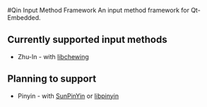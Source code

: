 #Qin Input Method Framework
An input method framework for Qt-Embedded.

## Currently supported input methods
* Zhu-In - with [libchewing](https://github.com/chewing/libchewing)

## Planning to support
* Pinyin - with [SunPinYin](https://code.google.com/p/sunpinyin/) or [libpinyin](https://github.com/libpinyin/libpinyin)
